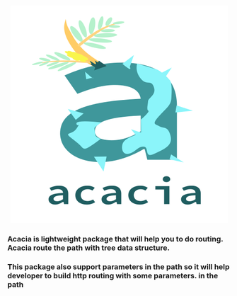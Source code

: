 <div align="center">

![alt text](https://github.com/MeiSastraJayadi/acacia/blob/readme/acacia-wordmark.png "Acacia's Logo")

</div>

### Acacia is lightweight package that will help you to do routing. Acacia route the path with tree data structure. 
### This package also support parameters in the path so it will help developer to build http routing with some parameters. in the path



